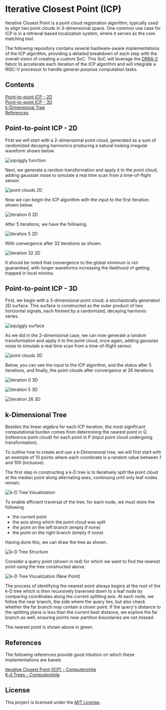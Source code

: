 # Iterative Closest Point (ICP)

Iterative Closest Point is a point cloud registration algorithm, typically 
used to align two point clouds in 3-dimensional space. One common use case 
for ICP is in a retrieval based localization system, where it serves as 
the core matching tool.

The following repository contains several hardware-aware implementations 
of the ICP algorithm, providing a detailed breakdown of each step with the 
overall vision of creating a custom SoC. This SoC will leverage the 
[DRRA-2](https://silago.eecs.kth.se/docs/Docs/Fabric/DRRA/v2/Overview/) 
fabric to accelerate each iteration of the ICP algorithm and will 
integrate a RISC-V processor to handle general-purpose computation tasks.

## Contents
[Point-to-point ICP - 2D](#point-to-point-icp---2d)  
[Point-to-point ICP - 3D](#point-to-point-icp---3d)  
[k-Dimensional Tree](#k-dimensional-tree)  
[References](#references)

## Point-to-point ICP - 2D

First we will start with a 2-dimensional point cloud, generated as a sum of 
randomized decaying harmonics producing a natural looking irregular waveform 
shown below.

![squiggly function](P2P_ICP_2D/squiggly_function.png)

Next, we generate a random transformation and apply it to the point cloud, 
adding gaussian noise to simulate a real time scan from a time-of-flight sensor.

![point clouds 2D](P2P_ICP_2D/point_clouds.png)

Now we can begin the ICP algorithm with the input to the first iteration 
shown below.

![iteration 0 2D](P2P_ICP_2D/ICP_iteration_0.png)

After 5 iterations, we have the following.

![iteration 5 2D](P2P_ICP_2D/ICP_iteration_5.png)

With convergence after 32 iterations as shown.

![iteration 32 2D](P2P_ICP_2D/ICP_iteration_32.png)

It should be noted that convergence to the global minimum is not 
guaranteed, with longer waveforms increasing the likelihood of getting 
trapped in local minima.

## Point-to-point ICP - 3D

First, we begin with a 3-dimensional point cloud; a stochastically generated
2D surface. This surface is constructed as the outer product of two 
horizontal signals, each formed by a randomized, decaying harmonic series.

![squiggly surface](P2P_ICP_3D/squiggly_surface.png)

As we did in the 2-dimensional case, we can now generate a random 
transformation and apply it to the point cloud, once again, adding gaussian 
noise to simulate a real time scan from a time-of-flight sensor.

![point clouds 3D](P2P_ICP_3D/point_clouds.png)

Below, you can see the input to the ICP algorithm, and the status after 5 
iterations, and finally, the point clouds after convergence at 26 iterations.

![iteration 0 3D](P2P_ICP_3D/ICP_iteration_0.png)

![iteration 5 3D](P2P_ICP_3D/ICP_iteration_5.png)

![iteration 26 3D](P2P_ICP_3D/ICP_iteration_26.png)

## k-Dimensional Tree

Besides the linear algebra for each ICP iteration, the most significant 
computational burden comes from determining the nearest point in Q (reference 
point cloud) for each point in P (input point cloud undergoing transformation).

To outline how to create and use a k-Dimensional tree, we will first start with 
an example of 10 points where each coordinate is a random value between 1 and 
100 (inclusive).

The first step in constructing a k-D tree is to iteratively split the point 
cloud at the median point along alternating axes, continuing until only leaf 
nodes remain.

![k-D Tree Visualization](k-D_Tree_Example/k-D_Tree_Visualization.png)

To enable efficient traversal of the tree, for each node, we must store the 
following.

- the current point
- the axis along which the point cloud was split
- the point on the left branch (empty if none)
- the point on the right branch (empty if none)

Having done this, we can draw the tree as shown.

![k-D Tree Structure](k-D_Tree_Example/k-D_Tree_Structure.png)

Consider a query point (shown in red) for which we want to find the nearest point 
using the tree constructed above.

![k-D Tree Visualization (New Point)](k-D_Tree_Example/k-D_Tree_Visualization_NPT.png)

The process of identifying the nearest point always begins at the root of the 
k-D tree which is then recursively traversed down to a leaf node by comparing 
coordinates along the current splitting axis. At each node, we follow the near 
branch, the side where the query lies, but also check whether the far branch 
may contain a closer point. If the query's distance to the splitting plane is 
less than the current best distance, we explore the far branch as well, 
ensuring points near partition boundaries are not missed.

The nearest point is shown above in green.

## References

The following references provide good intuition on which these 
implementations are based.

[Iterative Closest Point (ICP) - Computerphile](https://www.youtube.com/watch?v=4uWSo8v3iQA)  
[K-d Trees - Computerphile](https://www.youtube.com/watch?v=BK5x7IUTIyU)

## License

This project is licensed under the [MIT License](LICENSE).
